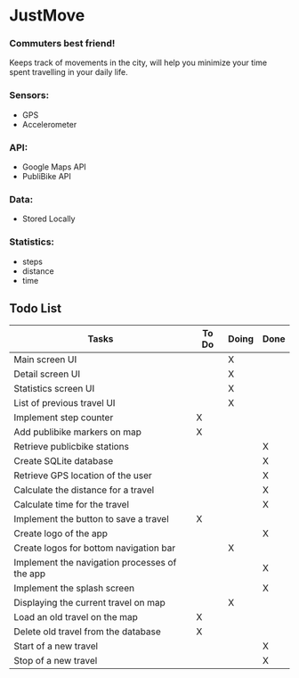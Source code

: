 # JustMove
### Commuters best friend!

Keeps track of movements in the city, will help you minimize your time spent travelling in your daily life.

### Sensors: 
  - GPS 
  - Accelerometer


### API: 
  - Google Maps API
  - PubliBike API


### Data: 
  - Stored Locally 

### Statistics: 
  - steps 
  - distance
  - time

## Todo List
|Tasks|To Do|Doing|Done|
|---|---|---|---|
|Main screen UI|  | X ||
|Detail screen UI|  | X ||
| Statistics screen UI |  | X ||
| List of previous travel UI |  | X ||
| Implement step counter | X | ||
| Add publibike markers on map | X | ||
| Retrieve publicbike stations |  | |X|
| Create SQLite database |  | |X|
| Retrieve GPS location of the user |  | |X|
| Calculate the distance for a travel |  | |X|
| Calculate time for the travel |  | |X|
| Implement the button to save a travel | X | ||
| Create logo of the app |  | |X|
| Create logos for bottom navigation bar |  | X ||
| Implement the navigation processes of the app |  |  |X|
| Implement the splash screen |  |  |X|
| Displaying the current travel on map |  | X ||
| Load an old travel on the map | X |  ||
| Delete old travel from the database | X |  ||
| Start of a new travel |  |  |X|
| Stop of a new travel |  |  |X|